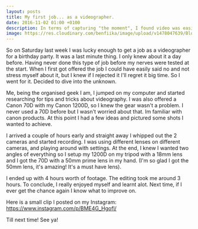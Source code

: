 ```yaml
---
layout: posts
title: My first job... as a videographer.
date: 2016-11-02 01:00 +0100
description: In terms of capturing "the moment", I found video was easier to acheve that than photography. But I still prefer still pictures!
image: https://res.cloudinary.com/benfiika/image/upload/v1478047639/Blog/videography.jpg
---
```


So on Saturday last week I was lucky enough to get a job as a videographer for a birthday party. It was a last minute thing. I only knew about it a day before. 
Having never done this type of job before my nerves were tested at the start. When I first got offered the job I could have easily said no and not stress myself about it, but I knew if I rejected it I'll regret it big time. So I went for it. Decided to dive into the unknown. 

Me, being the organised geek I am, I jumped on my computer and started researching for tips and tricks about videography. I was also offered a Canon 70D with my Canon 1200D, so I knew the gear wasn't a problem. I never used a 70D before but I wasn't worried about that. Im familiar with canon products.
At this point I had a few ideas and pictured some shots I wanted to achieve. 

I arrived a couple of hours early and straight away I whipped out the 2 cameras and started recording. I was using different lenses on different cameras, and playing around with settings. At the end, I knew I wanted two angles of everything so I setup my 1200D on my tripod with a 18mm lens and I got the 70D with a 50mm prime lens in my hand. (I'm so glad I got the 50mm lens, it's amazing! It's a must have lens). 

I ended up with 4 hours worth of footage. The editing took me around 3 hours. 
To conclude, I really enjoyed myself and learnt alot. Next time, if I ever get the chance again I know what to improve on. 

Here is a small clip I posted on my Instagram: https://www.instagram.com/p/BME4G_Hgofl/

Till next time! See ya! 
